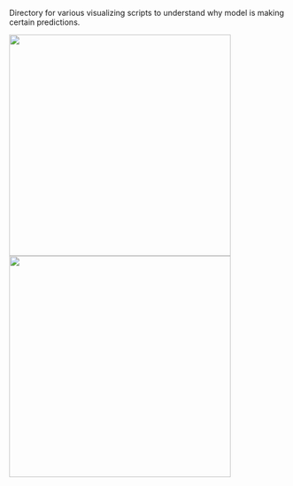 Directory for various visualizing scripts to understand why model is making certain predictions.

<img width="400" height="400" src="https://user-images.githubusercontent.com/46635452/158062989-b8ea038c-1d0b-4d79-b6cf-291736c67eee.jpg"> <img width="400" height="400"  src="https://user-images.githubusercontent.com/46635452/158063379-7012b66b-e9fa-4b88-bbf2-f497f8d78a09.jpg">
